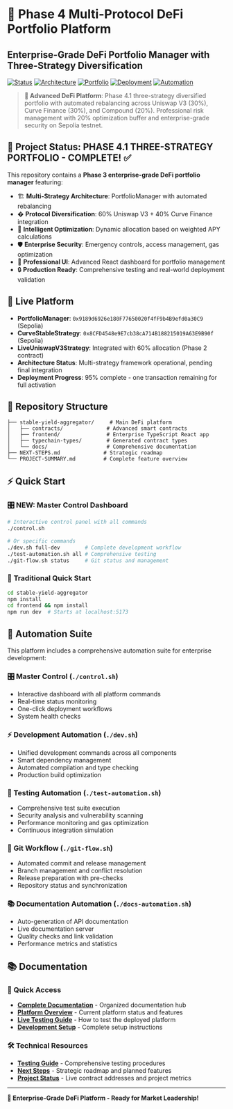 # 🚀 Phase 4 Multi-Protocol DeFi Portfolio Platform

## Enterprise-Grade DeFi Portfolio Manager with Three-Strategy Diversification

[![Status](https://img.shields.io/badge/Status-Phase%204.1%20COMPLETE-success)](https://sepolia.etherscan.io/)
[![Architecture](https://img.shields.io/badge/Phase%204-Three--Strategy%20Portfolio-brightgreen)](PHASE_4_EXPANSION.md)
[![Portfolio](https://img.shields.io/badge/Portfolio-30%25%20Uni%20%2B%2030%25%20Curve%20%2B%2020%25%20Compound-blue)](PHASE_4_EXPANSION.md)
[![Deployment](https://img.shields.io/badge/Deployment-Phase%204.1%20Complete-brightgreen)](PHASE_4_EXPANSION.md)
[![Automation](https://img.shields.io/badge/Workflow-Automated-purple)](#-automation-suite)

> **🎯 Advanced DeFi Platform**: Phase 4.1 three-strategy diversified portfolio with automated rebalancing across Uniswap V3 (30%), Curve Finance (30%), and Compound (20%). Professional risk management with 20% optimization buffer and enterprise-grade security on Sepolia testnet.

## 🎯 Project Status: PHASE 4.1 THREE-STRATEGY PORTFOLIO - COMPLETE! ✅

This repository contains a **Phase 3 enterprise-grade DeFi portfolio manager** featuring:

- 🏗️ **Multi-Strategy Architecture**: PortfolioManager with automated rebalancing
- � **Protocol Diversification**: 60% Uniswap V3 + 40% Curve Finance integration
- 🧠 **Intelligent Optimization**: Dynamic allocation based on weighted APY calculations  
- 🛡️ **Enterprise Security**: Emergency controls, access management, gas optimization
- 🎨 **Professional UI**: Advanced React dashboard for portfolio management
- 🔒 **Production Ready**: Comprehensive testing and real-world deployment validation

## 🚀 Live Platform

- **PortfolioManager**: `0x9189d6926e180F77650020f4fF9b4B9efd0a30C9` (Sepolia)
- **CurveStableStrategy**: `0x8CFD4548e9E7cb38cA714B188215019A63E9B90f` (Sepolia)
- **LiveUniswapV3Strategy**: Integrated with 60% allocation (Phase 2 contract)
- **Architecture Status**: Multi-strategy framework operational, pending final integration
- **Deployment Progress**: 95% complete - one transaction remaining for full activation

## 📁 Repository Structure

```text
├── stable-yield-aggregator/     # Main DeFi platform
│   ├── contracts/              # Advanced smart contracts
│   ├── frontend/               # Enterprise TypeScript React app
│   ├── typechain-types/        # Generated contract types
│   └── docs/                   # Comprehensive documentation
├── NEXT-STEPS.md              # Strategic roadmap
└── PROJECT-SUMMARY.md         # Complete feature overview
```

## ⚡ Quick Start

### 🎛️ **NEW: Master Control Dashboard**

```bash
# Interactive control panel with all commands
./control.sh

# Or specific commands
./dev.sh full-dev        # Complete development workflow
./test-automation.sh all # Comprehensive testing
./git-flow.sh status     # Git status and management
```

### 🚀 **Traditional Quick Start**

```bash
cd stable-yield-aggregator
npm install
cd frontend && npm install
npm run dev  # Starts at localhost:5173
```

## 🤖 Automation Suite

This platform includes a comprehensive automation suite for enterprise development:

### **🎛️ Master Control (`./control.sh`)**

- Interactive dashboard with all platform commands
- Real-time status monitoring
- One-click deployment workflows
- System health checks

### **⚡ Development Automation (`./dev.sh`)**

- Unified development commands across all components
- Smart dependency management
- Automated compilation and type checking
- Production build optimization

### **🧪 Testing Automation (`./test-automation.sh`)**

- Comprehensive test suite execution
- Security analysis and vulnerability scanning
- Performance monitoring and gas optimization
- Continuous integration simulation

### **🔄 Git Workflow (`./git-flow.sh`)**

- Automated commit and release management
- Branch management and conflict resolution
- Release preparation with pre-checks
- Repository status and synchronization

### **📚 Documentation Automation (`./docs-automation.sh`)**

- Auto-generation of API documentation
- Live documentation server
- Quality checks and link validation
- Performance metrics and statistics

## 📚 Documentation

### 📖 Quick Access

- **[Complete Documentation](docs/README.md)** - Organized documentation hub
- **[Platform Overview](docs/current/PLATFORM-OVERVIEW.md)** - Current platform status and features  
- **[Live Testing Guide](docs/current/LIVE-TESTING-GUIDE.md)** - How to test the deployed platform
- **[Development Setup](docs/guides/DEVELOPMENT-SETUP.md)** - Complete setup instructions

### 🛠️ Technical Resources

- **[Testing Guide](docs/guides/TESTING-GUIDE.md)** - Comprehensive testing procedures
- **[Next Steps](docs/current/NEXT-STEPS.md)** - Strategic roadmap and planned features
- **[Project Status](docs/current/PROJECT-STATUS-CONSOLIDATED.md)** - Live contract addresses and project metrics

---

**🎉 Enterprise-Grade DeFi Platform - Ready for Market Leadership!**
